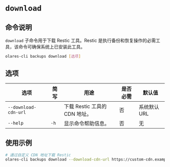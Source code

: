 # `download`

## 命令说明
`download` 子命令用于下载 Restic 工具。Restic 是执行备份和恢复操作的必需工具，该命令可确保系统上已安装此工具。

```bash
olares-cli backups download [选项]
```
## 选项

| 选项                 | 简写   | 用途                        | 是否必需 | 默认值     |
|----------------------|------|-----------------------------|----------|------------|
| `--download-cdn-url` |      | 下载 Restic 工具的 CDN 地址。 | 否       | 系统默认 URL |
| `--help`             | `-h` | 显示命令帮助信息。                | 否       | 无         |

## 使用示例
```bash
# 通过自定义 CDN 地址下载 Restic
olares-cli backups download --download-cdn-url https://custom-cdn.example.com/restic
```